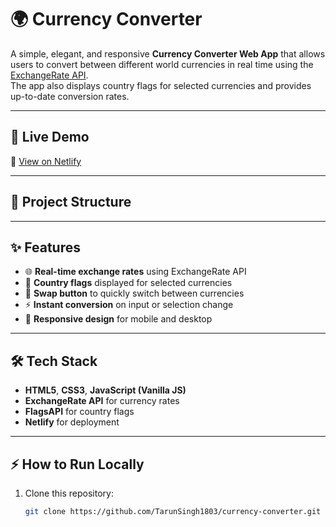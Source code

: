 # 🌍 Currency Converter

A simple, elegant, and responsive **Currency Converter Web App** that allows users to convert between different world currencies in real time using the [ExchangeRate API](https://www.exchangerate-api.com/).  
The app also displays country flags for selected currencies and provides up-to-date conversion rates.

---

## 🚀 Live Demo
🔗 [View on Netlify](https://tarunsingh1803-currency-converter.netlify.app/)

---

## 📂 Project Structure

---

## ✨ Features
- 🌐 **Real-time exchange rates** using ExchangeRate API  
- 🎌 **Country flags** displayed for selected currencies  
- 🔄 **Swap button** to quickly switch between currencies  
- ⚡ **Instant conversion** on input or selection change  
- 📱 **Responsive design** for mobile and desktop  

---

## 🛠️ Tech Stack
- **HTML5**, **CSS3**, **JavaScript (Vanilla JS)**
- **ExchangeRate API** for currency rates
- **FlagsAPI** for country flags
- **Netlify** for deployment

---

## ⚡ How to Run Locally
1. Clone this repository:
   ```bash
   git clone https://github.com/TarunSingh1803/currency-converter.git
